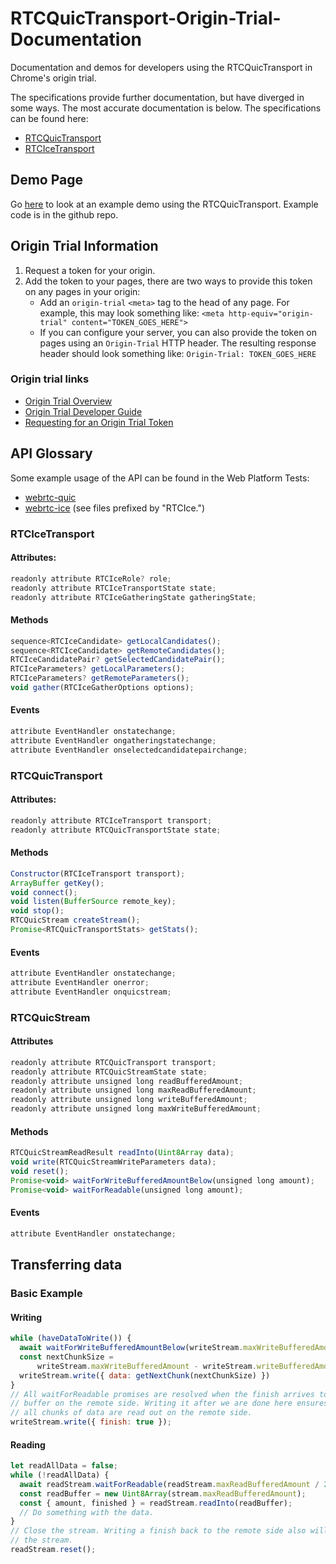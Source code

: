 # RTCQuicTransport-Origin-Trial-Documentation
Documentation and demos for developers using the RTCQuicTransport in Chrome's origin trial.

The specifications provide further documentation, but have diverged in some ways. The most
accurate documentation is below. The specifications can be found here:

 * [RTCQuicTransport](https://w3c.github.io/webrtc-quic/)
 * [RTCIceTransport](https://w3c.github.io/webrtc-ice/)

## Demo Page

Go [here](https://shampson.github.io/RTCQuicTransport-Origin-Trial-Documentation/) to look at
an example demo using the RTCQuicTransport. Example code is in the github repo.

## Origin Trial Information

1. Request a token for your origin.
2. Add the token to your pages, there are two ways to provide this token on
   any pages in your origin:
     - Add an `origin-trial` `<meta>` tag to the head of any page. For example,
       this may look something like:
       `<meta http-equiv="origin-trial" content="TOKEN_GOES_HERE">`
     - If you can configure your server, you can also provide the token on pages
       using an `Origin-Trial` HTTP header. The resulting response header should
       look something like: `Origin-Trial: TOKEN_GOES_HERE`

### Origin trial links

* [Origin Trial Overview](https://github.com/GoogleChrome/OriginTrials/blob/gh-pages/README.md)
* [Origin Trial Developer Guide](https://github.com/GoogleChrome/OriginTrials/blob/gh-pages/developer-guide.md)
* [Requesting for an Origin Trial Token](https://developers.chrome.com/origintrials/#/trials/active)

## API Glossary

Some example usage of the API can be found in the Web Platform Tests:
* [webrtc-quic](https://github.com/web-platform-tests/wpt/tree/master/webrtc-quic)
* [webrtc-ice](https://github.com/web-platform-tests/wpt/tree/master/webrtc) (see
  files prefixed by "RTCIce.")

### RTCIceTransport

#### Attributes:

```js
readonly attribute RTCIceRole? role;
readonly attribute RTCIceTransportState state;
readonly attribute RTCIceGatheringState gatheringState;
```

#### Methods

```js
sequence<RTCIceCandidate> getLocalCandidates();
sequence<RTCIceCandidate> getRemoteCandidates();
RTCIceCandidatePair? getSelectedCandidatePair();
RTCIceParameters? getLocalParameters();
RTCIceParameters? getRemoteParameters();
void gather(RTCIceGatherOptions options);
```

#### Events

```js
attribute EventHandler onstatechange;
attribute EventHandler ongatheringstatechange;
attribute EventHandler onselectedcandidatepairchange;
```

### RTCQuicTransport

#### Attributes:

```js
readonly attribute RTCIceTransport transport;
readonly attribute RTCQuicTransportState state;
```

#### Methods

```js
Constructor(RTCIceTransport transport);
ArrayBuffer getKey();
void connect();
void listen(BufferSource remote_key);
void stop();
RTCQuicStream createStream();
Promise<RTCQuicTransportStats> getStats();
```

#### Events

```js
attribute EventHandler onstatechange;
attribute EventHandler onerror;
attribute EventHandler onquicstream;
```

### RTCQuicStream

#### Attributes

```js
readonly attribute RTCQuicTransport transport;
readonly attribute RTCQuicStreamState state;
readonly attribute unsigned long readBufferedAmount;
readonly attribute unsigned long maxReadBufferedAmount;
readonly attribute unsigned long writeBufferedAmount;
readonly attribute unsigned long maxWriteBufferedAmount;
```

#### Methods

```js
RTCQuicStreamReadResult readInto(Uint8Array data);
void write(RTCQuicStreamWriteParameters data);
void reset();
Promise<void> waitForWriteBufferedAmountBelow(unsigned long amount);
Promise<void> waitForReadable(unsigned long amount);
```

#### Events
```js
attribute EventHandler onstatechange;
```

## Transferring data

### Basic Example

#### Writing

```js
while (haveDataToWrite()) {
  await waitForWriteBufferedAmountBelow(writeStream.maxWriteBufferedAmount / 2);
  const nextChunkSize =
      writeStream.maxWriteBufferedAmount - writeStream.writeBufferedAmount;
  writeStream.write({ data: getNextChunk(nextChunkSize) })
}
// All waitForReadable promises are resolved when the finish arrives to the read
// buffer on the remote side. Writing it after we are done here ensures that
// all chunks of data are read out on the remote side.
writeStream.write({ finish: true });
```

#### Reading

```js
let readAllData = false;
while (!readAllData) {
  await readStream.waitForReadable(readStream.maxReadBufferedAmount / 2);
  const readBuffer = new Uint8Array(stream.maxReadBufferedAmount);
  const { amount, finished } = readStream.readInto(readBuffer);
  // Do something with the data.
}
// Close the stream. Writing a finish back to the remote side also will close
// the stream.
readStream.reset();
```
